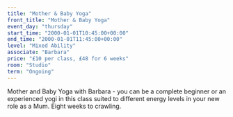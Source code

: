 ```yaml
---
title: "Mother & Baby Yoga"
front_title: "Mother & Baby Yoga"
event_day: "thursday"
start_time: "2000-01-01T10:45:00+00:00"
end_time: "2000-01-01T11:45:00+00:00"
level: "Mixed Ability"
associate: "Barbara"
price: "£10 per class, £48 for 6 weeks"
room: "Studio"
term: "Ongoing"
---
```


Mother and Baby Yoga with Barbara -  you can be a complete beginner or an experienced yogi in this class suited to different energy levels in your new role as a Mum. Eight weeks to crawling.